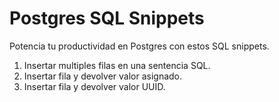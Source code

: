 # Postgres SQL Snippets

Potencia tu productividad en Postgres con estos SQL snippets.

1. Insertar multiples filas en una sentencia SQL.
2. Insertar fila y devolver valor asignado.
3. Insertar fila y devolver valor UUID.